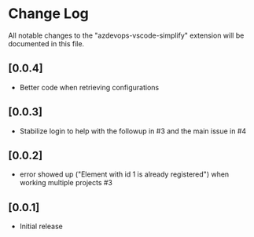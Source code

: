 # Change Log

All notable changes to the "azdevops-vscode-simplify" extension will be documented in this file.

## [0.0.4]

- Better code when retrieving configurations

## [0.0.3]

- Stabilize login to help with the followup in #3 and the main issue in #4

## [0.0.2]

- error showed up ("Element with id 1 is already registered") when working multiple projects #3

## [0.0.1]

- Initial release